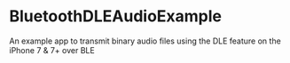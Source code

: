 # BluetoothDLEAudioExample
An example app to transmit binary audio files using the DLE feature on the iPhone 7 &amp; 7+ over BLE
